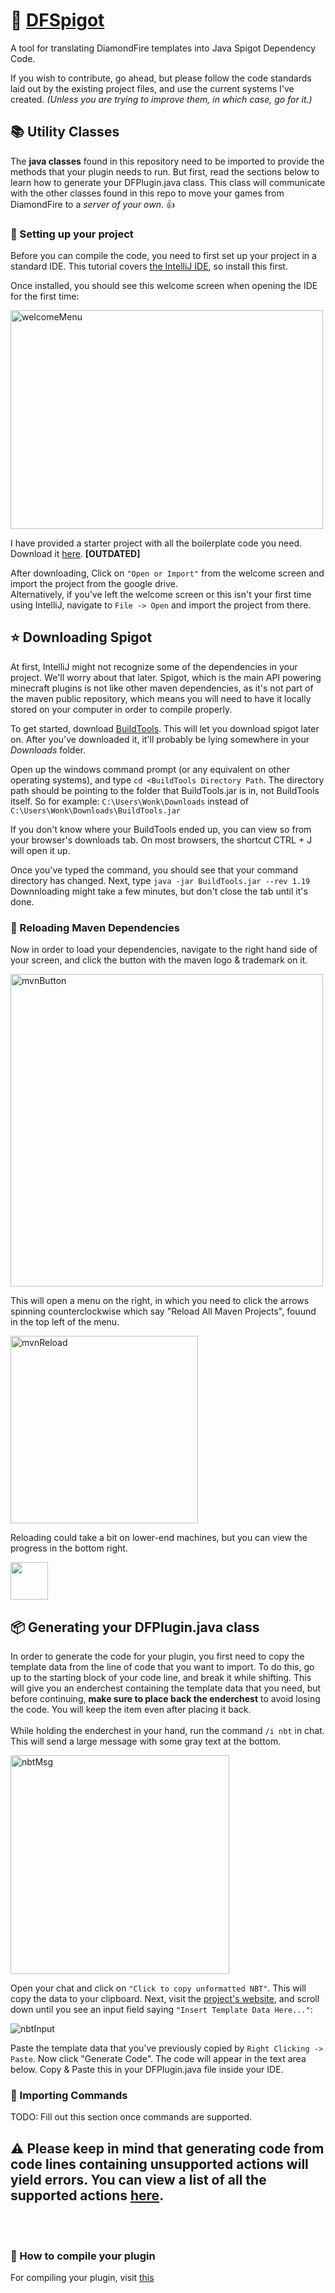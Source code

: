 # 💎 [DFSpigot](https://dfspigot.wonk2.repl.co)
A tool for translating DiamondFire templates into Java Spigot Dependency Code.&nbsp;

If you wish to contribute, go ahead, but please follow the code standards laid out by the existing project files, and use the current systems I've created.
*(Unless you are trying to improve them, in which case, go for it.)*


## 📚 Utility Classes
The **java classes** found in this repository need to be imported to provide the methods that your plugin needs to run. But first, read the sections below to learn how to generate your DFPlugin.java class. This class will communicate with the other classes found in this repo to move your games from DiamondFire to a *server of your own*. 👍

### 💾 Setting up your project
Before you can compile the code, you need to first set up your project in a standard IDE. This tutorial covers [the IntelliJ IDE](https://www.jetbrains.com/idea/download/download-thanks.html?platform=windows&code=IIC), so install this first.

Once installed, you should see this welcome screen when opening the IDE for the first time:

<img src="https://user-images.githubusercontent.com/106038003/179754749-bd1dd846-dc9e-4969-adad-cf449aefd0ec.png" width=500px; height=350px; alt="welcomeMenu">

I have provided a starter project with all the boilerplate code you need. Download it [here](https://drive.google.com/drive/folders/17_R8zd2wP7fS9Sk1wV10HNqDKZxBQKew?usp=sharing). **[OUTDATED]**<br>

After downloading, Click on `"Open or Import"` from the welcome screen and import the project from the google drive.
<br>
Alternatively, if you've left the welcome screen or this isn't your first time using IntelliJ, navigate to `File -> Open` and import the project from there.

## ⭐ Downloading Spigot
At first, IntelliJ might not recognize some of the dependencies in your project. We'll worry about that later. Spigot, which is the main API powering minecraft plugins is not like other maven dependencies, as it's not part of the maven public repository, which means you will need to have it locally stored on your computer in order to compile properly.

To get started, download [BuildTools](https://www.spigotmc.org/wiki/buildtools/). This will let you download spigot later on. After you've downloaded it, it'll probably be lying somewhere in your *Downloads* folder.

Open up the windows command prompt (or any equivalent on other operating systems), and type `cd <BuildTools Directory Path`. The directory path should be pointing to the folder that BuildTools.jar is in, not BuildTools itself. So for example: `C:\Users\Wonk\Downloads` instead of `C:\Users\Wonk\Downloads\BuildTools.jar`

If you don't know where your BuildTools ended up, you can view so from your browser's downloads tab. On most browsers, the shortcut CTRL + J will open it up.

Once you've typed the command, you should see that your command directory has changed. Next, type `java -jar BuildTools.jar --rev 1.19`
Downnloading might take a few minutes, but don't close the tab until it's done.

### 🔄 Reloading Maven Dependencies
Now in order to load your dependencies, navigate to the right hand side of your screen, and click the button with the maven logo & trademark on it.

<img src="https://user-images.githubusercontent.com/106038003/179745648-7885d6f1-25dd-45fa-b743-60bb19eabd8e.png" height=500px; alt="mvnButton">

This will open a menu on the right, in which you need to click the arrows spinning counterclockwise which say "Reload All Maven Projects", fouund in the top left of the menu.

<img src="https://user-images.githubusercontent.com/106038003/181191826-ce61cf87-fdbd-4baf-9c80-ab8fcd4e6104.png" height=300px; alt="mvnReload">

Reloading could take a bit on lower-end machines, but you can view the progress in the bottom right.

<img src="https://user-images.githubusercontent.com/106038003/181192690-5bb6174d-6581-4907-a83f-ba3f9fc5a206.png" height=60px;>
<br>


## 📦 Generating your DFPlugin.java class
In order to generate the code for your plugin, you first need to copy the template data from the line of code that you want to import. To do this, go up to the starting block of your code line, and break it while shifting. This will give you an enderchest containing the template data that you need, but before continuing, **make sure to place back the enderchest** to avoid losing the code. You will keep the item even after placing it back.
<br><br>
While holding the enderchest in your hand, run the command `/i nbt` in chat. This will send a large message with some gray text at the bottom.


<img src="https://user-images.githubusercontent.com/106038003/179759270-3ab19a91-d937-4e7d-9895-906abb05672d.png" height=350px; alt="nbtMsg">

Open your chat and click on `"Click to copy unformatted NBT"`. This will copy the data to your clipboard. Next, visit the [project's website](https://dfspigot.wonk2.repl.co/), and scroll down until you see an input field saying `"Insert Template Data Here..."`:

<img src="https://user-images.githubusercontent.com/106038003/179760177-955f575e-23c7-47bc-8d73-f0d9bd90974b.png" alt="nbtInput">

Paste the template data that you've previously copied by `Right Clicking -> Paste`. Now click "Generate Code". The code will appear in the text area below. Copy & Paste this in your DFPlugin.java file inside your IDE.
<br>

### 🎁 Importing Commands
TODO: Fill out this section once commands are supported.

## ⚠️ Please keep in mind that generating code from code lines containing unsupported actions will yield errors. You can view a list of all the supported actions [here](https://github.com/Wonkers0/DFSpigot/blob/main/supported_actions.md).
<br><br>
### 📙 How to compile your plugin
For compiling your plugin, visit [this](https://github.com/Wonkers0/DFSpigot/blob/main/compiling_tutorial.md)
